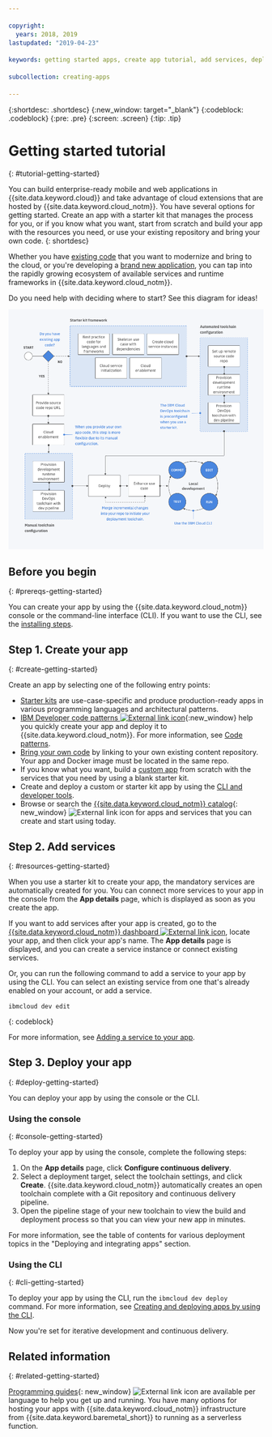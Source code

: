```yaml
---

copyright:
  years: 2018, 2019
lastupdated: "2019-04-23"

keywords: getting started apps, create app tutorial, add services, deploy apps, create app, app tutorial

subcollection: creating-apps

---
```


{:shortdesc: .shortdesc}
{:new_window: target="_blank"}
{:codeblock: .codeblock}
{:pre: .pre}
{:screen: .screen}
{:tip: .tip}

# Getting started tutorial
{: #tutorial-getting-started}

You can build enterprise-ready mobile and web applications in {{site.data.keyword.cloud}} and take advantage of cloud extensions that are hosted by {{site.data.keyword.cloud_notm}}. You have several options for getting started. Create an app with a starter kit that manages the process for you, or if you know what you want, start from scratch and build your app with the resources you need, or use your existing repository and bring your own code.
{: shortdesc}

Whether you have [existing code](/docs/apps/tutorials?topic=creating-apps-tutorial-byoc) that you want to modernize and bring to the cloud, or you're developing a [brand new application](/docs/apps/tutorials?topic=creating-apps-tutorial-starterkit), you can tap into the rapidly growing ecosystem of available services and runtime frameworks in {{site.data.keyword.cloud_notm}}.

Do you need help with deciding where to start? See this diagram for ideas!

![Developer experience overview](images/dev-journey.png "Developer experience overview")

## Before you begin
{: #prereqs-getting-started}

You can create your app by using the {{site.data.keyword.cloud_notm}} console or the command-line interface (CLI). If you want to use the CLI, see the [installing steps](/docs/cli?topic=cloud-cli-ibmcloud-cli).

## Step 1. Create your app
{: #create-getting-started}

Create an app by selecting one of the following entry points:

* [Starter kits](/docs/apps/tutorials?topic=creating-apps-tutorial-starterkit) are use-case-specific and produce production-ready apps in various programming languages and architectural patterns.
* [IBM Developer code patterns ![External link icon](../icons/launch-glyph.svg "External link icon")](https://developer.ibm.com/patterns/){:new_window} help you quickly create your app and deploy it to {{site.data.keyword.cloud_notm}}. For more information, see [Code patterns](/docs/apps/tutorials?topic=creating-apps-tutorial-codepattern).
* [Bring your own code](/docs/apps/tutorials?topic=creating-apps-tutorial-byoc) by linking to your own existing content repository. Your app and Docker image must be located in the same repo.
* If you know what you want, build a [custom app](/docs/apps/tutorials?topic=creating-apps-tutorial-scratch) from scratch with the services that you need by using a blank starter kit.
* Create and deploy a custom or starter kit app by using the [CLI and developer tools](/docs/apps?topic=creating-apps-create-deploy-app-cli).
* Browse or search the [{{site.data.keyword.cloud_notm}} catalog](https://{DomainName}/catalog){: new_window} ![External link icon](../icons/launch-glyph.svg "External link icon") for apps and services that you can create and start using today.

## Step 2. Add services
{: #resources-getting-started}

When you use a starter kit to create your app, the mandatory services are automatically created for you. You can connect more services to your app in the console from the **App details** page, which is displayed as soon as you create the app.

If you want to add services after your app is created, go to the [{{site.data.keyword.cloud_notm}} dashboard ![External link icon](../../icons/launch-glyph.svg "External link icon")](https://{DomainName}), locate your app, and then click your app's name. The **App details** page is displayed, and you can create a service instance or connect existing services.

Or, you can run the following command to add a service to your app by using the CLI. You can select an existing service from one that's already enabled on your account, or add a service.
```
ibmcloud dev edit
```
{: codeblock}

For more information, see [Adding a service to your app](/docs/apps?topic=creating-apps-add-resource).

## Step 3. Deploy your app
{: #deploy-getting-started}

You can deploy your app by using the console or the CLI.

### Using the console
{: #console-getting-started}

To deploy your app by using the console, complete the following steps:

1. On the **App details** page, click **Configure continuous delivery**.
2. Select a deployment target, select the toolchain settings, and click **Create**. {{site.data.keyword.cloud_notm}} automatically creates an open toolchain complete with a Git repository and continuous delivery pipeline.
3. Open the pipeline stage of your new toolchain to view the build and deployment process so that you can view your new app in minutes.

For more information, see the table of contents for various deployment topics in the "Deploying and integrating apps" section.

### Using the CLI
{: #cli-getting-started}

To deploy your app by using the CLI, run the `ibmcloud dev deploy` command. For more information, see [Creating and deploying apps by using the CLI](/docs/apps?topic=creating-apps-create-deploy-app-cli).

Now you're set for iterative development and continuous delivery.

## Related information
{: #related-getting-started}

[Programming guides](https://{DomainName}/docs/home/build){: new_window} ![External link icon](../icons/launch-glyph.svg "External link icon") are available per language to help you get up and running. You have many options for hosting your apps with {{site.data.keyword.cloud_notm}} infrastructure from {{site.data.keyword.baremetal_short}} to running as a serverless function.
